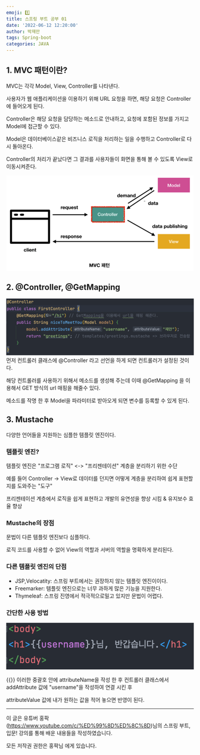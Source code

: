 ```yaml
---
emoji: 1️⃣
title: 스프링 부트 공부 01
date: '2022-06-12 12:20:00'
author: 박재만
tags: Spring-boot
categories: JAVA
---
```


## 1. MVC 패턴이란?

MVC는 각각 Model, View, Controller를 나타낸다.

사용자가 웹 애플리케이션을 이용하기 위해 URL 요청을 하면, 해당 요청은 Controller에 들어오게 된다.

Controller은 해당 요청을 담당하는 메소드로 안내하고, 요청에 포함된 정보를 가지고 Model에 접근할 수 있다.

Model은 데이터베이스같은 비즈니스 로직을 처리하는 일을 수행하고 Controller로 다시 돌아온다.

Controller의 처리가 끝났다면 그 결과를 사용자들이 화면을 통해 볼 수 있도록 View로 이동시켜준다.

![image01.png](image01.png)

## 2. @Controller, @GetMapping
![image02.png](image02.png)
먼저 컨트롤러 클래스에 @Controller 라고 선언을 하게 되면 컨트롤러가 설정된 것이다.

해당 컨트롤러를 사용하기 위해서 메소드를 생성해 주는데 이때 @GetMapping 을 이용해서 GET 방식의 url 매핑을 해줄수 있다.

메소드를 작명 한 후 Model을 파라미터로 받아오게 되면 변수를 등록할 수 있게 된다.

## 3. Mustache

다양한 언어들을 지원하는 심플한 템플릿 엔진이다.

### 템플릿 엔진?

템플릿 엔진은 "프로그램 로직" <-> "프리젠테이션" 계층을 분리하기 위한 수단

예를 들어 Controller -> View로 데이터를 던지면 어떻게 계층을 분리하여 쉽게 표현할지를 도와주는 "도구"

프리젠테이션 계층에서 로직을 쉽게 표현하고 개발의 유연성을 향상 시킴 & 유지보수 효율 향상

### Mustache의 장점
문법이 다른 템플릿 엔진보다 심플하다.

로직 코드를 사용할 수 없어 View의 역할과 서버의 역할을 명확하게 분리된다.

### 다른 템플릿 엔진의 단점

* JSP,Velocatity: 스프링 부트에서는 권장하지 않는 템플릿 엔진이이다.
* Freemarker: 템플릿 엔진으로는 너무 과하게 많은 기능을 지원한다.
* Thymeleaf: 스프링 진영에서 적극적으로밀고 있지만 문법이 어렵다.

### 간단한 사용 방법

![image03.png](image03.png)

{{}} 이러한 중괄호 안에 attributeName을 작성 한 후 컨트롤러 클래스에서 addAttribute 값에 "username"을 작성하여 연결 시킨 후

attributeValue 값에 내가 원하는 값을 적어 놓으면 반영이 된다.

***
이 글은 유튜버 홍팍(https://www.youtube.com/c/%ED%99%8D%ED%8C%8D)님의
스프링 부트, 입문! 강의를 통해 배운 내용들을 작성하였습니다. 

모든 저작권 권한은 홍팍님 에게 있습니다.